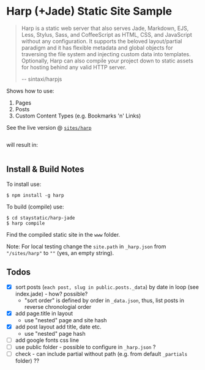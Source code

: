 # Harp (+Jade) Static Site Sample

> Harp is a static web server that also serves Jade, Markdown, EJS, Less, Stylus, Sass, and CoffeeScript
> as HTML, CSS, and JavaScript without any configuration. It supports the beloved layout/partial
> paradigm and it has flexible metadata and global objects for traversing the file system and injecting
> custom data into templates. Optionally, Harp can also compile your project down to static assets for
> hosting behind any valid HTTP server.
>
> -- sintaxi/harpjs


Shows how to use:

1. Pages
2. Posts
3. Custom Content Types (e.g. Bookmarks 'n' Links)

See the live version @ [`sites/harp`](http://staystatic.github.io/sites/harp)

```
```

will result in:

```
```

## Install & Build Notes

To install use:

```
$ npm install -g harp
```

To build (compile) use:

```
$ cd staystatic/harp-jade
$ harp compile
```

Find the compiled static site in the `www` folder.

Note: For local testing change the `site.path` in  `_harp.json`
from `"/sites/harp"` to `""` (yes, an empty string).



## Todos

- [x] sort posts (`each post, slug in public.posts._data`) by date in loop (see index.jade) - how? possible?
  - "sort order" is defined by order in `_data.json`, thus, list posts in reverse chronologial order
- [x] add page.title in layout
  - use "nested" page and site hash
- [x] add post layout add title, date etc.
  - use "nested" page hash
- [ ] add google fonts css line
- [ ] use public folder - possible to configure in `_harp.json` ?
- [ ] check - can include partial without path (e.g. from default `_partials` folder) ??
